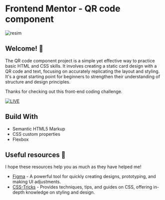 # Frontend Mentor - QR code component

![resim](https://github.com/user-attachments/assets/75deb0bb-5261-4041-8e9a-1bf787128839)

## Welcome! 👋

The QR code component project is a simple yet effective way to practice basic HTML and CSS skills. It involves creating a static card design with a QR code and text, focusing on accurately replicating the layout and styling. It's a great starting point for beginners to strengthen their understanding of structure and design principles.

Thanks for checking out this front-end coding challenge.

[![LIVE](https://img.shields.io/badge/LIVE-FFB6A4?style=for-the-badge&logo=github&logoColor=white)](https://elkaisan.github.io/qr-code-component-main/)

## Build With

- Semantic HTML5 Markup
- CSS custom properties
- Flexbox

## Useful resources 🚀

I hope these resources help you as much as they have helped me!

- [Figma](https://www.figma.com) - A powerful tool for quickly creating designs, prototyping, and making UI adjustments.
- [CSS-Tricks](https://css-tricks.com) - Provides techniques, tips, and guides on CSS, offering in-depth knowledge on styling and design.
